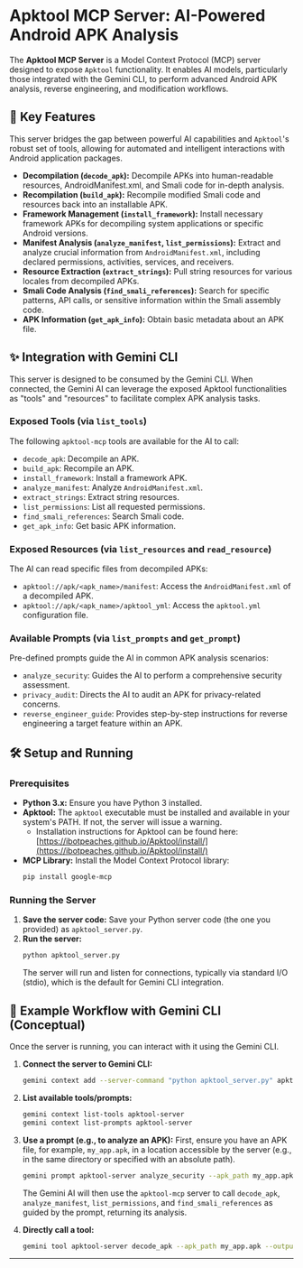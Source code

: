# Apktool MCP Server: AI-Powered Android APK Analysis

The **Apktool MCP Server** is a Model Context Protocol (MCP) server designed to expose `Apktool` functionality. It enables AI models, particularly those integrated with the Gemini CLI, to perform advanced Android APK analysis, reverse engineering, and modification workflows.

## 🚀 Key Features

This server bridges the gap between powerful AI capabilities and `Apktool`'s robust set of tools, allowing for automated and intelligent interactions with Android application packages.

* **Decompilation (`decode_apk`):** Decompile APKs into human-readable resources, AndroidManifest.xml, and Smali code for in-depth analysis.
* **Recompilation (`build_apk`):** Recompile modified Smali code and resources back into an installable APK.
* **Framework Management (`install_framework`):** Install necessary framework APKs for decompiling system applications or specific Android versions.
* **Manifest Analysis (`analyze_manifest`, `list_permissions`):** Extract and analyze crucial information from `AndroidManifest.xml`, including declared permissions, activities, services, and receivers.
* **Resource Extraction (`extract_strings`):** Pull string resources for various locales from decompiled APKs.
* **Smali Code Analysis (`find_smali_references`):** Search for specific patterns, API calls, or sensitive information within the Smali assembly code.
* **APK Information (`get_apk_info`):** Obtain basic metadata about an APK file.

## ✨ Integration with Gemini CLI

This server is designed to be consumed by the Gemini CLI. When connected, the Gemini AI can leverage the exposed Apktool functionalities as "tools" and "resources" to facilitate complex APK analysis tasks.

### Exposed Tools (via `list_tools`)

The following `apktool-mcp` tools are available for the AI to call:

* `decode_apk`: Decompile an APK.
* `build_apk`: Recompile an APK.
* `install_framework`: Install a framework APK.
* `analyze_manifest`: Analyze `AndroidManifest.xml`.
* `extract_strings`: Extract string resources.
* `list_permissions`: List all requested permissions.
* `find_smali_references`: Search Smali code.
* `get_apk_info`: Get basic APK information.

### Exposed Resources (via `list_resources` and `read_resource`)

The AI can read specific files from decompiled APKs:

* `apktool://apk/<apk_name>/manifest`: Access the `AndroidManifest.xml` of a decompiled APK.
* `apktool://apk/<apk_name>/apktool_yml`: Access the `apktool.yml` configuration file.

### Available Prompts (via `list_prompts` and `get_prompt`)

Pre-defined prompts guide the AI in common APK analysis scenarios:

* `analyze_security`: Guides the AI to perform a comprehensive security assessment.
* `privacy_audit`: Directs the AI to audit an APK for privacy-related concerns.
* `reverse_engineer_guide`: Provides step-by-step instructions for reverse engineering a target feature within an APK.

## 🛠️ Setup and Running

### Prerequisites

* **Python 3.x:** Ensure you have Python 3 installed.
* **Apktool:** The `apktool` executable must be installed and available in your system's PATH. If not, the server will issue a warning.
    * Installation instructions for Apktool can be found here: [https://ibotpeaches.github.io/Apktool/install/](https://ibotpeaches.github.io/Apktool/install/)
* **MCP Library:** Install the Model Context Protocol library:
    ```bash
    pip install google-mcp
    ```

### Running the Server

1.  **Save the server code:** Save your Python server code (the one you provided) as `apktool_server.py`.
2.  **Run the server:**
    ```bash
    python apktool_server.py
    ```
    The server will run and listen for connections, typically via standard I/O (stdio), which is the default for Gemini CLI integration.

## 🚀 Example Workflow with Gemini CLI (Conceptual)

Once the server is running, you can interact with it using the Gemini CLI.

1.  **Connect the server to Gemini CLI:**
    ```bash
    gemini context add --server-command "python apktool_server.py" apktool-server
    ```
2.  **List available tools/prompts:**
    ```bash
    gemini context list-tools apktool-server
    gemini context list-prompts apktool-server
    ```
3.  **Use a prompt (e.g., to analyze an APK):**
    First, ensure you have an APK file, for example, `my_app.apk`, in a location accessible by the server (e.g., in the same directory or specified with an absolute path).

    ```bash
    gemini prompt apktool-server analyze_security --apk_path my_app.apk
    ```
    The Gemini AI will then use the `apktool-mcp` server to call `decode_apk`, `analyze_manifest`, `list_permissions`, and `find_smali_references` as guided by the prompt, returning its analysis.

4.  **Directly call a tool:**
    ```bash
    gemini tool apktool-server decode_apk --apk_path my_app.apk --output_dir my_app_decompiled
    ```

---